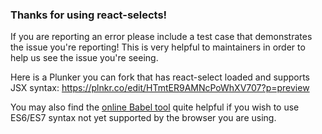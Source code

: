 ### Thanks for using react-selects!

If you are reporting an error please include a test case that demonstrates the issue you're reporting!
This is very helpful to maintainers in order to help us see the issue you're seeing.

Here is a Plunker you can fork that has react-select loaded and supports JSX syntax:
https://plnkr.co/edit/HTmtER9AMNcPoWhXV707?p=preview

You may also find the [online Babel tool](https://babeljs.io/repl/) quite helpful if you wish to use ES6/ES7 syntax not yet supported by the browser you are using.
